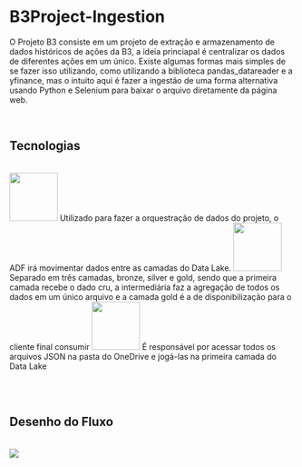 # B3Project-Ingestion
<html>

<div class="introduction">
<p>
O Projeto B3 consiste em um projeto de extração e armazenamento de dados históricos de ações da B3, a ideia princiapal é centralizar os dados de diferentes ações em um único. Existe algumas formas mais simples de se fazer isso utilizando, como utilizando a biblioteca pandas_datareader e a yfinance, mas o intuito aqui é fazer a ingestão de uma forma alternativa usando Python e Selenium para baixar o arquivo diretamente da página web.
</p>
</div>

<br>
<div class="tech">
<h2>Tecnologias</h2><br>



<tr>
    <td>
        <img src="https://github.com/povoaaires/B3Project/blob/main/assets/ADF.png" style="width=180; height:85px;">
    </td>
    <td>Utilizado para fazer a orquestração de dados do projeto, o ADF irá movimentar dados entre as camadas do Data Lake.
    </td>


</tr>

<tr>
<td>
        <img src="https://github.com/povoaaires/B3Project/blob/main/assets/ADLS.png"style="width=180; height:85px;">
    </td>
    <td>Separado em três camadas, bronze, silver e gold, sendo que a primeira camada recebe o dado cru, a intermediária faz a agregação de todos os dados em um único arquivo e a camada gold é a de disponibilização para o cliente final consumir
    </td>


</tr>

<tr>
<td>
        <img src="https://github.com/povoaaires/B3Project/blob/main/assets/logicapp.png"style="width=180; height:85px;">
    </td>
    <td>É responsável por acessar todos os arquivos JSON na pasta do OneDrive e jogá-las na primeira camada do Data Lake
    </td>


</tr>




</div>



<br><br>
<div class="flow">
<h2>Desenho do Fluxo</h2><br>

<img src="https://github.com/povoaaires/B3Project/blob/main/assets/B3Project-Architecture-v1.png">

</div>

</html>